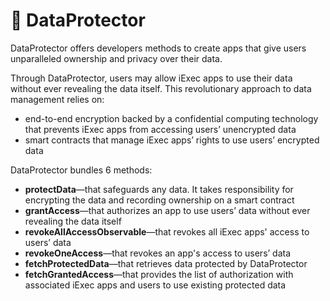 # 🔐 DataProtector

DataProtector offers developers methods to create apps that give users unparalleled ownership and privacy over their data.&#x20;

Through DataProtector, users may allow iExec apps to use their data without ever revealing the data itself. This revolutionary approach to data management relies on:

* end-to-end encryption backed by a confidential computing technology that prevents iExec apps from accessing users’ unencrypted data
* smart contracts that manage iExec apps’ rights to use users’ encrypted data

DataProtector bundles 6 methods:

* **protectData**—that safeguards any data. It takes responsibility for encrypting the data and recording ownership on a smart contract
* **grantAccess**—that authorizes an app to use users’ data without ever revealing the data itself
* **revokeAllAccessObservable**—that revokes all iExec apps' access to users’ data
* **revokeOneAccess**—that revokes an app's access to users’ data
* **fetchProtectedData**—that retrieves data protected by DataProtector
* **fetchGrantedAccess**—that provides the list of authorization with associated iExec apps and users to use existing protected data
